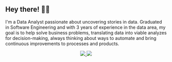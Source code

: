 ## Hey there! 👋🏽

I'm a Data Analyst passionate about uncovering stories in data. Graduated in Software Engineering and with 3 years of experience in the data area, my goal is to help solve business problems, translating data into viable analyzes for decision-making, always thinking about ways to automate and bring continuous improvements to processes and products.

<div align="center">
    <a href="https://www.linkedin.com/in/ceciliasilvads/" target="_blank"><img src="https://img.shields.io/badge/-LinkedIn-beabfd?style=for-the-badge&logo=linkedin&logoColor=white" target="_blank">
    </a>
    <a href="https://www.hackerrank.com/ceciliasilvadsza" target="_blank"><img src="https://img.shields.io/badge/-hackerRank-beabfd?style=for-the-badge&logo=HackerRank&logoColor=white" target="_blank">
    </a> 
</div>
